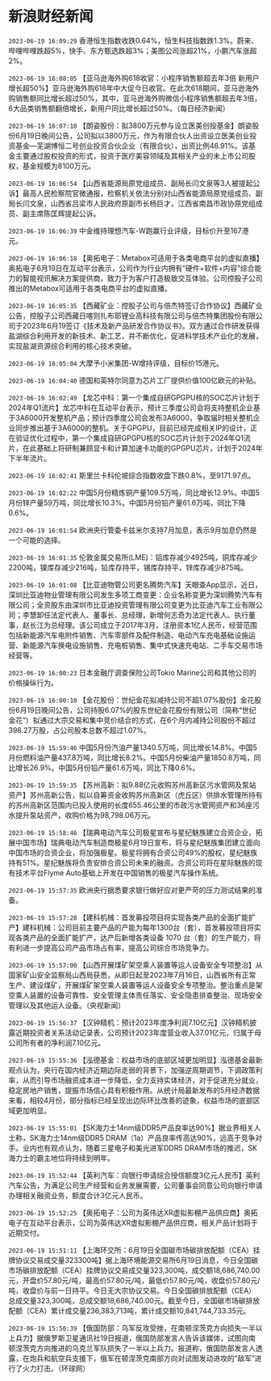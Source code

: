 # 新浪财经新闻
`2023-06-19 16:09:29` 香港恒生指数收跌0.64%，恒生科技指数跌1.3%。蔚来、哔哩哔哩跌超5%，快手、东方甄选跌超3%；美图公司涨超21%，小鹏汽车涨超2%。

`2023-06-19 16:08:05` 【亚马逊海外购618收官：小程序销售额超去年3倍 新用户增长超50%】亚马逊海外购618年中大促今日收官。在此次618期间，亚马逊海外购销售额同比增长超过50%，其中，亚马逊海外购微信小程序销售额超去年3倍，6大品类销售额翻倍增长，新用户同比增长超过50%。（每日经济新闻）

`2023-06-19 16:07:10` 【朗姿股份：拟3800万元参与设立医美创投基金】朗姿股份6月19日晚间公告，公司拟以3800万元，作为有限合伙人出资设立医美创业投资基金—芜湖博恒二号创业投资合伙企业（有限合伙），出资比例46.91%。该基金主要通过股权投资的形式，投资于医疗美容领域及其相关产业的未上市公司股权，基金规模为8100万元。

`2023-06-19 16:06:54` 【山西省能源局原党组成员、副局长闫文泉等3人被提起公诉】最高人民检察院官微通报，检察机关依法分别对山西省能源局原党组成员、副局长闫文泉，山西省吕梁市人民政府原副市长杨巨才，江西省南昌市政协原党组成员、副主席陈匡辉提起公诉。

`2023-06-19 16:06:39` 中金维持理想汽车-W跑赢行业评级，目标价升至167港元。

`2023-06-19 16:06:18` 【奥拓电子：Metabox可适用于各类电商平台的虚拟直播】奥拓电子6月19日在互动平台表示，公司作为行业内拥有“硬件+软件+内容”综合能力的智能视讯解决方案提供商，致力于为客户打造极致交互体验。公司控股子公司推出的Metabox可适用于各类电商平台的虚拟直播。

`2023-06-19 16:05:35` 【西藏矿业：控股子公司与倍杰特签订合作协议】西藏矿业公告，控股子公司西藏日喀则扎布耶锂业高科技有限公司与倍杰特集团股份有限公司于2023年6月19签订《技术及新产品研发合作协议书》。双方通过合作研发获得盐湖综合利用开发的新技术、新工艺，并不断优化，促进科学技术产业化的发展，实现盐湖资源综合利用的核心技术突破。

`2023-06-19 16:05:04` 大摩予小米集团-W增持评级，目标价15港元。

`2023-06-19 16:04:40` 德国和英特尔同意为芯片工厂提供价值100亿欧元的补贴。

`2023-06-19 16:02:49` 【龙芯中科：第一个集成自研GPGPU核的SOC芯片计划于2024年Q1流片】龙芯中科在互动平台表示，预计三季度公司会将支持整机企业基于3A6000开发整机产品；预计四季度公司会发布3A6000，争取届时相关整机企业同步推出基于3A6000的整机。关于GPGPU，目前已经完成相关IP的设计，正在验证优化过程中，第一个集成自研GPGPU核的SOC芯片计划于2024年Q1流片，在此基础上将研制兼顾显卡和计算加速卡功能的GPGPU芯片，计划于2024年下半年流片。

`2023-06-19 16:02:41` 斯里兰卡科伦坡综合指数收盘下跌0.8%，至9171.97点。

`2023-06-19 16:02:22` 中国5月份精炼铜产量109.5万吨，同比增长12.9%。中国5月份锌产量59万吨，同比增长10.3%。中国5月份铅产量61.6万吨，同比下降0.6%。

`2023-06-19 16:01:54` 欧洲央行管委卡兹米尔支持7月加息，表示9月加息仍然是一个可能的选择。

`2023-06-19 16:01:35` 伦敦金属交易所(LME)：铝库存减少4925吨，铜库存减少2200吨，镍库存减少216吨，铅库存持平，锡库存持平，锌库存减少875吨。

`2023-06-19 16:01:08` 【比亚迪物管公司更名腾势汽车】天眼查App显示，近日，深圳比亚迪物业管理有限公司发生多项工商变更：企业名称变更为深圳腾势汽车有限公司；全资股东由深圳市比亚迪投资管理有限公司变更为比亚迪汽车工业有限公司；李慧卸任法定代表人、董事长、总经理，新增何志奇为法定代表人、执行董事，赵长江为总经理。该公司成立于2017年3月，注册资本1亿人民币，经营范围包括新能源汽车电附件销售、汽车零部件及配件制造、电动汽车充电基础设施运营、新能源汽车换电设施销售、充电桩销售、集中式快速充电站、二手车交易市场经营等。

`2023-06-19 16:00:23` 日本金融厅调查保险公司Tokio Marine公司和其他公司的价格操纵行为。

`2023-06-19 16:00:10` 【金花股份：世纪金花拟减持公司不超1.07%股份】金花股份6月19日晚间公告，公司持股6.07%的股东世纪金花股份有限公司（简称“世纪金花”）拟通过大宗交易和集中竞价结合的方式，在6个月内减持公司股份不超过398.27万股，占公司股本总数不超过1.07%。

`2023-06-19 15:59:46` 中国5月份汽油产量1340.5万吨，同比增长14.8%。中国5月份燃料油产量437.8万吨，同比增长8.2%。中国5月份柴油产量1850.8万吨，同比增长26.9%。中国5月份铅产量61.6万吨，同比下降0.6%。

`2023-06-19 15:59:35` 【苏州高新：拟9.88亿元收购苏州高新区污水管网及泵站资产】苏州高新公告，拟以自筹资金收购苏州高新区（虎丘区）供排水管理所持有的苏州高新区范围内已投入使用的长度655.46公里的市政污水管网资产和36座污水提升泵站资产，收购价格为98,798.06万元。

`2023-06-19 15:58:46` 【瑞典电动汽车公司极星宣布与星纪魅族建立合资企业，拓展中国市场】瑞典电动汽车制造商极星6月19日宣布，将与星纪魅族集团建立面向中国市场的合资企业，将加强极星。极星将拥有合资公司49%的股权，星纪魅族持有51%。星纪魅族将负责安排合资公司未来的融资。合资公司将在星际魅族的现有技术平台Flyme Auto基础上开发在中国销售的极星汽车操作系统。

`2023-06-19 15:57:35` 欧洲央行据悉要求银行做好应对更严苛的压力测试结果的准备。

`2023-06-19 15:57:28` 【建科机械：首发募投项目将实现各类产品的全面扩能扩产】建科机械：公司目前主要产品的产能为每年1300台（套），首发募投项目将实现各类产品的全面扩能扩产，达产后新增各类设备 1070 台（套）的生产能力，将有利进一步提高公司产品市场占有率，提高公司综合市场竞争力。

`2023-06-19 15:57:00` 【山西开展煤矿架空乘人装置等运人设备安全专项整治】从国家矿山安全监察局山西局获悉，从即日起至2023年7月16日，山西省所有正常生产、建设煤矿，开展煤矿架空乘人装置等运人设备安全专项整治。整治重点是架空乘人装置的设备可靠性、安全管理主体责任落实、安全隐患排查整治、现场安全管理以及其他运人设备。（央视新闻）

`2023-06-19 15:56:37` 【汉钟精机：预计2023年度净利润7.10亿元】汉钟精机披露近期投资者关系活动记录表，公司预计2023年度营业收入37.01亿元，归属于母公司所有者的净利润7.10亿元。

`2023-06-19 15:55:36` 【泓德基金：权益市场的底部区域更加明显】泓德基金最新观点认为，央行在国内经济近期边际走弱的背景下，加强逆周期调节，下调政策利率，从而引导市场融资成本进一步降低，全力支持实体经济，对于促进充分就业，稳定房地产销售，提振市场信心具有积极作用。从统计局最新发布的5月经济数据来看，相较4月份，部分指标已经呈现出边际环比改善的迹象，权益市场的底部区域更加明显。

`2023-06-19 15:55:01` 【SK海力士14nm级DDR5产品良率达90%】据业界相关人士称，SK海力士14nm级DDR5 DRAM（1a）产品良率传高达90%，远高于竞争对手。业内也有观点认为，随着三星电子和美光进军DDR5 DRAM市场的推迟，SK海力士的霸主地位将持续到明年。

`2023-06-19 15:52:44` 【英利汽车：向银行申请综合授信额度3亿元人民币】英利汽车公告，为满足公司生产经营和业务发展需要，公司董事会同意公司向银行申请办理相关融资业务，额度合计3亿元人民币。

`2023-06-19 15:52:25` 【奥拓电子：公司为英伟达XR虚拟影棚产品供应商】奥拓电子在互动平台表示，公司为英伟达XR虚拟影棚产品供应商，相关产品计划将于近期交付。

`2023-06-19 15:51:11` 【上海环交所：6月19日全国碳市场碳排放配额（CEA）挂牌协议交易成交量323300吨】据上海环境能源交易所6月19日消息，今日全国碳市场碳排放配额（CEA）挂牌协议交易成交量323,300吨，成交额18,686,740.00元，开盘价57.80元/吨，最高价57.80元/吨，最低价57.80元/吨，收盘价57.80元/吨，收盘价与前一日持平。今日无大宗协议交易。今日全国碳排放配额（CEA）总成交量323,300吨，总成交额18,686,740.00元。截至今日，全国碳市场碳排放配额（CEA）累计成交量236,383,713吨，累计成交额10,841,744,733.35元。

`2023-06-19 15:50:39` 【俄国防部：乌军反攻受挫，在南顿涅茨克方向损失一半以上兵力】据俄罗斯卫星通讯社19日报道，俄国防部发言人告诉该媒体，试图向南顿涅茨克方向推进的乌克兰军队损失了一半以上兵力。报道称，俄国防部发言人透露，在炮兵和航空兵支援下，俄军在顿涅茨克南部方向对试图发动进攻的“敌军”进行了火力打击。（环球网）

